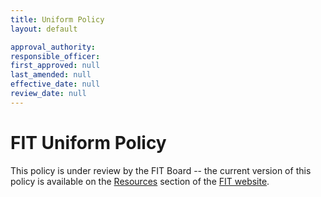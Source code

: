```yaml
---
title: Uniform Policy
layout: default

approval_authority: 
responsible_officer: 
first_approved: null
last_amended: null
effective_date: null
review_date: null
---
```


# FIT Uniform Policy

This policy is under review by the FIT Board -- the current version of this policy is available on
the [Resources](https://www.internationaltouch.org/resources/players/player-uniform-policy/) section
of the [FIT website].


[FIT website]: https://www.internationaltouch.org/
